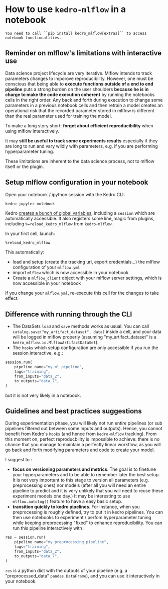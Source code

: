 # How to use `kedro-mlflow` in a notebook

```{important}
You need to call ``pip install kedro_mlflow[extras]`` to access notebook functionalities.
```

## Reminder on mlflow's limitations with interactive use

Data science project lifecycle are very iterative. Mlflow intends to track parameters changes to imporove reproducibility. However, one must be conscious that being able to **execute functions outside of a end to end pipeline** puts a strong burden on the user shoulders **because he is in charge to make the code execution coherent** by running the notebooks cells in the right order. Any back and forth during execution to change some parameters in a previous notebook cells and then retrain a model creates an operational risk that the recorded parameter stored in mlflow is different than the real parameter used for training the model.

To make a long story short: **forget about efficient reproducibility** when using mlflow interactively.

It may **still be useful to track some experiments results** especially if they are long to run and vary wildly with parameters, e.g. if you are performing hyperparameter tuning.

These limitations are inherent to the data science process, not to mlflow itself or the plugin.

## Setup mlflow configuration in your notebook

Open your notebook / ipython session with the Kedro CLI:

```bash
kedro jupyter notebook
```

Kedro [creates a bunch of global variables](https://kedro.readthedocs.io/en/latest/tools_integration/ipython.html#kedro-and-jupyter), including a `session` which are automatically accessible. It also registers some line_magic from plugins, including `%=reload_kedro_mlflow` from `kedro-mlflow`.

In your first cell, launch:
```
%reload_kedro_mlflow
```

This automatically:
- load and setup (create the tracking uri, export credentials...) the mlflow configuration of your `mlflow.yml`
- import ``mlflow`` which is now accessible in your notebook
- Create a `mlflow_client` object with your mlflow server settings, which is now accessible in your notebook

If you change your ``mlflow.yml``, re-execute this cell for the changes to take effect.

## Difference with running through the CLI

- The DataSets `load` and `save` methods works as usual. You can call `catalog.save("my_artifact_dataset", data)` inside a cell, and your data will be logged in mlflow properly (assuming "my_artifact_dataset" is a `kedro_mlflow.io.MlflowArtifactDataSet`).
- The `hooks` which setup configuration are only accessible if you run the session interactive, e.g.:
```python
session.run(
    pipeline_name="my_ml_pipeline",
    tags="training",
    from_inputs="data_2",
    to_outputs="data_7",
)
```
but it is not very likely in a notebook.

## Guidelines and best practices suggestions

During experimentation phase, you will likely not run entire pipelines (or sub pipelines filtered out between some inputs and outputs). Hence, you cannot benefit from Kedro's ``hooks`` (and hence from ``kedro-mlflow`` tracking). From this moment on, perfect reproducbility is impossible to achieve: there is no chance that you manage to maintain a perfectly linear workflow, as you will go back and forth modifying parameters and code to create your model.

I suggest to :
- **focus on versioning parameters and metrics**. The goal is to finetune your hyperparameters and to be able to remember later the best setup. It is not very important to this stage to version all parameters (e.g. preprocessing ones) nor models (after all you will need an entire pipeline to predict and it is very unlikely that you will need to reuse these experiment models one day.) It may be interesting to use ``mlflow.autolog()`` feature to have a easy basic setup.
- **transition quickly to kedro pipelines**. For instance, when you preprocessing is roughly defined, try to put it in kedro pipelines. You can then use notebooks to experiment / perfom hyperparameter tuning while keeping preprocessing "fixed" to enhance reproducibility. You can run this pipeline interactively with :

```python
res = session.run(
    pipeline_name="my_preprocessing_pipeline",
    tags="training",
    from_inputs="data_2",
    to_outputs="data_7",
)
```

``res`` is a python dict with the outputs of your pipeline (e.g. a "preprocessed_data" ``pandas.DataFrame``), and you can use it interactively in your notebook.
